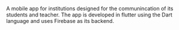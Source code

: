 A mobile app for institutions designed for the communincation of its students and teacher. The app is developed in flutter using the Dart language and uses Firebase as its backend.
